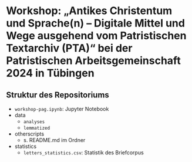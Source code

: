 # Workshop: „Antikes Christentum und Sprache(n) – Digitale Mittel und Wege ausgehend vom Patristischen Textarchiv (PTA)“ bei der Patristischen Arbeitsgemeinschaft 2024 in Tübingen

## Struktur des Repositoriums

- `workshop-pag.ipynb`: Jupyter Notebook 
- data
    - `analyses`
    - `lemmatized`
- otherscripts
    - s. README.md im Ordner
- statistics
    - `letters_statistics.csv`: Statistik des Briefcorpus